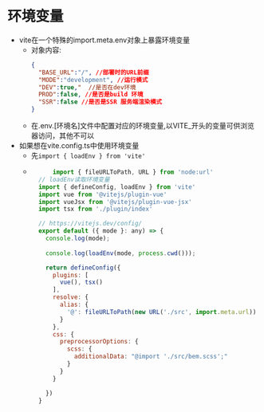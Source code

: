 # 环境变量
- vite在一个特殊的import.meta.env对象上暴露环境变量
  - 对象内容:
    ```json
    {
      "BASE_URL":"/", //部署时的URL前缀
      "MODE":"development", //运行模式
      "DEV":true,"  //是否在dev环境
      PROD":false, //是否是build 环境
      "SSR":false //是否是SSR 服务端渲染模式
    }
    ```
  - 在.env.[环境名]文件中配置对应的环境变量,以VITE_开头的变量可供浏览器访问，其他不可以
- 如果想在vite.config.ts中使用环境变量
  - 先`import { loadEnv } from 'vite'`
  - ```javascript
          import { fileURLToPath, URL } from 'node:url'
      // loadEnv读取环境变量
      import { defineConfig, loadEnv } from 'vite'
      import vue from '@vitejs/plugin-vue'
      import vueJsx from '@vitejs/plugin-vue-jsx'
      import tsx from './plugin/index'

      // https://vitejs.dev/config/
      export default ({ mode }: any) => {
        console.log(mode);
      
        console.log(loadEnv(mode, process.cwd()));

        return defineConfig({
          plugins: [
            vue(), tsx()
          ],
          resolve: {
            alias: {
              '@': fileURLToPath(new URL('./src', import.meta.url))
            }
          },
          css: {
            preprocessorOptions: {
              scss: {
                additionalData: "@import './src/bem.scss';"
              }
            }
          }

        })
      }

    ```